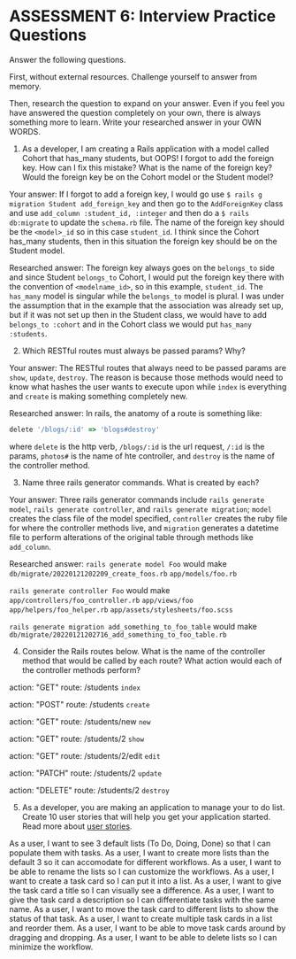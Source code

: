 # ASSESSMENT 6: Interview Practice Questions

Answer the following questions.

First, without external resources. Challenge yourself to answer from memory.

Then, research the question to expand on your answer. Even if you feel you have answered the question completely on your own, there is always something more to learn. Write your researched answer in your OWN WORDS.

1. As a developer, I am creating a Rails application with a model called Cohort that has_many students, but OOPS! I forgot to add the foreign key. How can I fix this mistake? What is the name of the foreign key? Would the foreign key be on the Cohort model or the Student model?

Your answer: If I forgot to add a foreign key, I would go use `$ rails g migration Student add_foreign_key` and then go to the `AddForeignKey` class and use `add_column :student_id, :integer` and then do a `$ rails db:migrate` to update the `schema.rb` file. The name of the foreign key should be the `<model>_id` so in this case `student_id`. I think since the Cohort has_many students, then in this situation the foreign key should be on the Student model.

Researched answer: The foreign key always goes on the `belongs_to` side and since Student `belongs_to` Cohort, I would put the foreign key there with the convention of `<modelname_id>`, so in this example, `student_id`. The `has_many` model is singular while the `belongs_to` model is plural. I was under the assumption that in the example that the association was already set up, but if it was not set up then in the Student class, we would have to add `belongs_to :cohort` and in the Cohort class we would put `has_many :students`.

2. Which RESTful routes must always be passed params? Why?

Your answer: The RESTful routes that always need to be passed params are `show`, `update`, `destroy`. The reason is because those methods would need to know what hashes the user wants to execute upon while `index` is everything and `create` is making something completely new.

Researched answer: In rails, the anatomy of a route is something like:

```Ruby
delete '/blogs/:id' => 'blogs#destroy'
```

where `delete` is the http verb, `/blogs/:id` is the url request, `/:id` is the params, `photos#` is the name of hte controller, and `destroy` is the name of the controller method.

3. Name three rails generator commands. What is created by each?

Your answer: Three rails generator commands include `rails generate model`, `rails generate controller`, and `rails generate migration`; `model` creates the class file of the model specified, `controller` creates the ruby file for where the controller methods live, and `migration` generates a datetime file to perform alterations of the original table through methods like `add_column`.

Researched answer:
`rails generate model Foo` would make
`db/migrate/20220121202209_create_foos.rb`
`app/models/foo.rb`

`rails generate controller Foo` would make
`app/controllers/foo_controller.rb`
`app/views/foo`
`app/helpers/foo_helper.rb`
`app/assets/stylesheets/foo.scss`

`rails generate migration add_something_to_foo_table` would make
`db/migrate/20220121202716_add_something_to_foo_table.rb`

4. Consider the Rails routes below. What is the name of the controller method that would be called by each route? What action would each of the controller methods perform?

action: "GET" route: /students
`index`

action: "POST" route: /students
`create`

action: "GET" route: /students/new
`new`

action: "GET" route: /students/2
`show`

action: "GET" route: /students/2/edit
`edit`

action: "PATCH" route: /students/2
`update`

action: "DELETE" route: /students/2
`destroy`

5. As a developer, you are making an application to manage your to do list. Create 10 user stories that will help you get your application started. Read more about [user stories](https://www.atlassian.com/agile/project-management/user-stories).

As a user, I want to see 3 default lists (To Do, Doing, Done) so that I can populate them with tasks.
As a user, I want to create more lists than the default 3 so it can accomodate for different workflows.
As a user, I want to be able to rename the lists so I can customize the workflows.
As a user, I want to create a task card so I can put it into a list.
As a user, I want to give the task card a title so I can visually see a difference.
As a user, I want to give the task card a description so I can differentiate tasks with the same name.
As a user, I want to move the task card to different lists to show the status of that task.
As a user, I want to create multiple task cards in a list and reorder them.
As a user, I want to be able to move task cards around by dragging and dropping.
As a user, I want to be able to delete lists so I can minimize the workflow.
